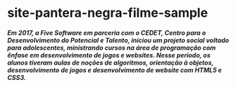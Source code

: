 # site-pantera-negra-filme-sample

##### Em 2017, a Five Software em parceria com o CEDET, Centro para o Desenvolvimento do Potencial e Talento, iniciou um projeto social voltado para adolescentes, ministrando cursos na área de programação com ênfase em desenvolvimento de jogos e websites. Nesse período, os alunos tiveram aulas de noções de algoritmos, orientação à objetos, desenvolvimento de jogos e desenvolvimento de website com HTML5 e CSS3.
